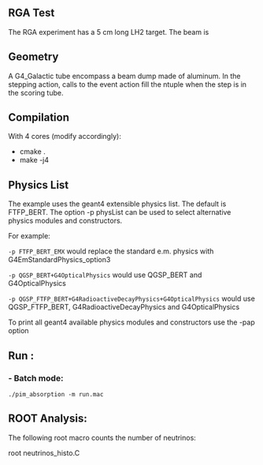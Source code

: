 ## RGA Test

The RGA experiment has a 5 cm long LH2 target. The beam is 

## Geometry

A G4_Galactic tube encompass a beam dump made of aluminum.
In the stepping action, calls to the event action fill the ntuple when the step is in the scoring tube.


## Compilation

With 4 cores (modify accordingly):

 - cmake .
 - make -j4


## Physics List

The example uses the geant4 extensible physics list. The default is FTFP_BERT.
The option -p physList can be used to select alternative physics modules and constructors.

For example:


`-p FTFP_BERT_EMX`  would replace the standard e.m. physics with G4EmStandardPhysics_option3

`-p QGSP_BERT+G4OpticalPhysics` would use QGSP_BERT and G4OpticalPhysics

`-p QGSP_FTFP_BERT+G4RadioactiveDecayPhysics+G4OpticalPhysics` would use QGSP_FTFP_BERT, G4RadioactiveDecayPhysics and G4OpticalPhysics


To print all geant4 available physics modules and constructors use the -pap option
 
## Run :

### - Batch mode:

`./pim_absorption -m run.mac`

## ROOT Analysis:

The following root macro counts the number of neutrinos:

root neutrinos_histo.C
